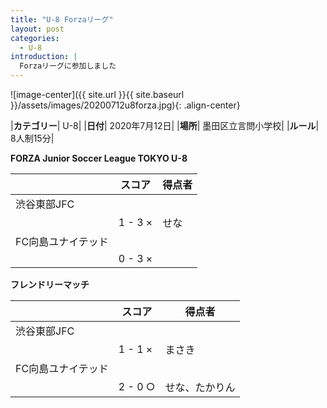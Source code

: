 ```yaml
---
title: "U-8 Forzaリーグ"
layout: post
categories:
  - U-8
introduction: |
  Forzaリーグに参加しました
---
```


![image-center]({{ site.url }}{{ site.baseurl }}/assets/images/20200712u8forza.jpg){: .align-center}

|**カテゴリー**| U-8|
|**日付**| 2020年7月12日|
|**場所**| 墨田区立言問小学校|
|**ルール**| 8人制15分|

**FORZA Junior Soccer League TOKYO U-8**

|   |スコア|得点者|
|---|-----|-----|
|渋谷東部JFC||
||1 - 3 ×|せな|
|FC向島ユナイテッド||
||0 - 3 ×||


**フレンドリーマッチ**

|   |スコア|得点者|
|---|-----|-----|
|渋谷東部JFC||
||1 - 1 ×|まさき|
|FC向島ユナイテッド||
||2 - 0 ○|せな、たかりん|

